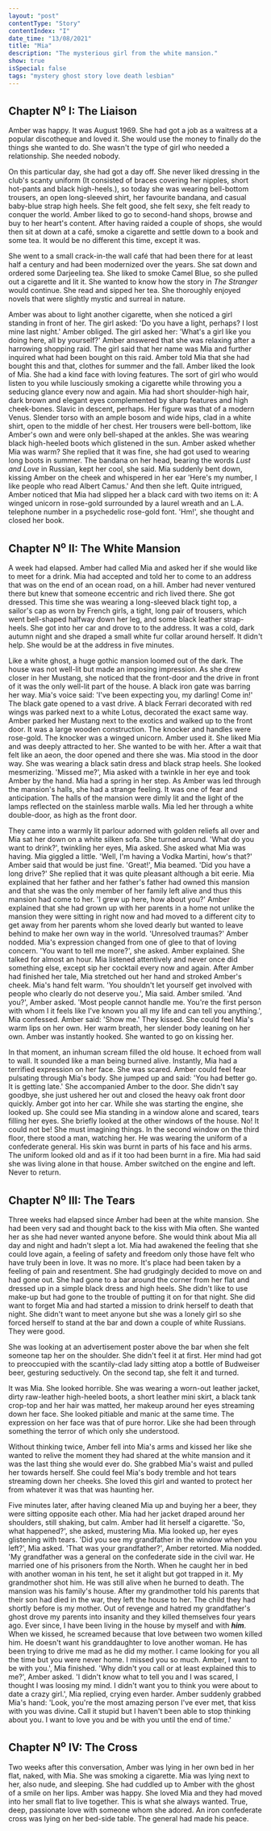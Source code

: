 ```yaml
---
layout: "post"
contentType: "Story"
contentIndex: "I"
date_time: "13/08/2021"
title: "Mia"
description: "The mysterious girl from the white mansion."
show: true
isSpecial: false
tags: "mystery ghost story love death lesbian"
---
```


## Chapter N<sup>o</sup> I: The Liaison

Amber was happy. It was August 1969. She had got a job as a waitress at a popular discotheque and loved it.
She would use the money to finally do the things she wanted to do. She wasn't the type of girl who needed a relationship.
She needed nobody.

On this particular day, she had got a day off.
She never liked dressing in the club's scanty uniform (It consisted of braces covering her nipples, short hot-pants and black high-heels.), so today she was wearing bell-bottom trousers, an open long-sleeved shirt, her favourite bandana, and casual baby-blue strap high heels.
She felt good, she felt sexy, she felt ready to conquer the world. Amber liked to go to second-hand shops, browse and buy to her heart's content. After having raided a couple of shops, she would then sit at down at a café, smoke a cigarette and settle down to a book and some tea. It would be no different this time, except it was.

She went to a small crack-in-the wall café that had been there for at least half a century and had been modernized over the years. She sat down and ordered some Darjeeling tea. She liked to smoke Camel Blue, so she pulled out a cigarette
and lit it.
She wanted to know how the story in *The Stranger* would continue. She read and sipped her tea.
She thoroughly enjoyed novels that were slightly mystic and surreal in nature.

Amber was about to light another cigarette, when she noticed a girl standing in front of her. The girl asked: 'Do you have a light, perhaps? I lost mine last night.'  Amber obliged. The girl asked her: 'What's a girl like you doing here, all by yourself?' Amber answered that she was relaxing after a harrowing shopping raid. The girl said that her name was Mia and further inquired what had been bought on this raid. Amber told Mia that she had bought this and that, clothes for summer and the fall. Amber liked the look of Mia. She had a kind face with loving features. The sort of girl who would listen to you while lusciously smoking a cigarette while throwing you a seducing glance every now and again. Mia had short shoulder-high hair, dark brown and elegant eyes complemented by sharp features and high cheek-bones. Slavic in descent, perhaps. Her figure was that of a modern Venus. Slender torso with an ample bosom and wide hips, clad in a white shirt, open to the middle of her chest. Her trousers were bell-bottom, like Amber's own and were only bell-shaped at the ankles. She was wearing black high-heeled boots which glistened in the sun. Amber asked whether Mia was warm? She replied that it was fine, she had got used to wearing long boots in summer. The bandana on her head, bearing the words *Lust and Love* in Russian, kept her cool, she said. Mia suddenly bent down, kissing Amber on the cheek and whispered in her ear 'Here's my number, I like people who read Albert Camus.' And then she left. Quite intrigued, Amber noticed that Mia had slipped her a black card with two items on it: A winged unicorn in rose-gold surrounded by a laurel wreath and an L.A. telephone number in a psychedelic rose-gold font. 'Hm!', she thought and closed her book.

## Chapter N<sup>o</sup> II: The White Mansion

A week had elapsed. Amber had called Mia and asked her if she would like to meet for a drink. Mia had accepted and told her to come to an address that was on the end of an ocean road, on a hill. Amber had never ventured there but knew that someone eccentric and rich lived there. She got dressed. This time she was wearing a long-sleeved black tight top, a sailor's cap as worn by French girls, a tight, long pair of trousers, which went bell-shaped halfway down her leg, and some black leather strap-heels. She got into her car and drove to to the address. It was a cold, dark autumn night and she draped a small white fur collar around herself. It didn't help. She would be at the address in five minutes.

Like a white ghost, a huge gothic mansion loomed out of the dark. The house was not well-lit but made an imposing impression. As she drew closer in her Mustang, she noticed that the front-door and the drive in front of it was the only well-lit part of the house. A black iron gate was barring her way. Mia's voice said: 'I've been expecting you, my darling! Come in!' The black gate opened to a vast drive. A black Ferrari decorated with red wings was parked next to a white Lotus, decorated the exact same way. Amber parked her Mustang next to the exotics and walked up to the front door. It was a large wooden construction. The knocker and handles were rose-gold. The knocker was a winged unicorn. Amber used it. She liked Mia and was deeply attracted to her. She wanted to be with her. After a wait that felt like an aeon, the door opened and there she was. Mia stood in the door way. She was wearing a black satin dress and black strap heels. She looked mesmerizing. 'Missed me?', Mia asked with a twinkle in her eye and took Amber by the hand. Mia had a spring in her step. As Amber was led through the mansion's halls, she had a strange feeling. It was one of fear and anticipation. The halls of the mansion were dimly lit and the light of the lamps reflected on the stainless marble walls. Mia led her through a white double-door, as high as the front door.

They came into a warmly lit parlour adorned with golden reliefs all over and Mia sat her down on a white silken sofa. She turned around. 'What do you want to drink?', twinkling her eyes, Mia asked. She asked what Mia was having. Mia giggled a little. 'Well, I'm having a Vodka Martini, how's that?' Amber said that would be just fine. 'Great!', Mia beamed. 'Did you have a long drive?' She replied that it was quite pleasant although a bit eerie. Mia explained that her father and her father's father had owned this mansion and that she was the only member of her family left alive and thus this mansion had come to her. 'I grew up here, how about you?' Amber explained that she had grown up with her parents in a home not unlike the mansion they were sitting in right now and had moved to a different city to get away from her parents whom she loved dearly but wanted to leave behind to make her own way in the world. 'Unresolved traumas?' Amber nodded. Mia's expression changed from one of glee to that of loving concern. 'You want to tell me more?', she asked. Amber explained. She talked for almost an hour. Mia listened attentively and never once did something else, except sip her cocktail every now and again. After Amber had finished her tale, Mia stretched out her hand and stroked Amber's cheek. Mia's hand felt warm. 'You shouldn't let yourself get involved with people who clearly do not deserve you.', Mia said. Amber smiled. 'And you?', Amber asked. 'Most people cannot handle me. You're the first person with whom I it feels like I've known you all my life and can tell you anything.', Mia confessed. Amber said: 'Show me.' They kissed. She could feel Mia's warm lips on her own. Her warm breath, her slender body leaning on her own. Amber was instantly hooked. She wanted to go on kissing her.

In that moment, an inhuman scream filled the old house. It echoed from wall to wall. It sounded like a man being burned alive. Instantly, Mia had a terrified expression on her face. She was scared. Amber could feel fear pulsating through Mia's body. She jumped up and said: 'You had better go. It is getting late.' She accompanied Amber to the door. She didn't say goodbye, she just ushered her out and closed the heavy oak front door quickly. Amber got into her car. While she was starting the engine, she looked up. She could see Mia standing in a window alone and scared, tears filling her eyes. She briefly looked at the other windows of the house. No! It could not be! She must imagining things. In the second window on the third floor, there stood a man, watching her. He was wearing the uniform of a confederate general. His skin was burnt in parts of his face and his arms. The uniform looked old and as if it too had been burnt in a fire. Mia had said she was living alone in that house. Amber switched on the engine and left. Never to return.

## Chapter N<sup>o</sup> III: The Tears

Three weeks had elapsed since Amber had been at the white mansion. She had been very sad and thought back to the kiss with Mia often. She wanted her as she had never wanted anyone before. She would think about Mia all day and night and hadn't slept a lot. Mia had awakened the feeling that she could love again, a feeling of safety and freedom only those have felt who have truly been in love. It was no more. It's place had been taken by a feeling of pain and resentment. She had grudgingly decided to move on and had gone out. She had gone to a bar around the corner from her flat and dressed up in a simple black dress and high heels. She didn't like to use make-up but had gone to the trouble of putting it on for that night. She did want to forget Mia and had started a mission to drink herself to death that night. She didn't want to meet anyone but she was a lonely girl so she forced herself to stand at the bar and down a couple of white Russians. They were good.

She was looking at an advertisement poster above the bar when she felt someone tap her on the shoulder. She didn't feel it at first. Her mind had got to preoccupied with the scantily-clad lady sitting atop a bottle of Budweiser beer, gesturing seductively. On the second tap, she felt it and turned.

It was Mia. She looked horrible. She was wearing a worn-out leather jacket, dirty raw-leather high-heeled boots, a short leather mini skirt, a black tank crop-top and her hair was matted, her makeup around her eyes streaming down her face. She looked pitiable and manic at the same time. The expression on her face was that of pure horror. Like she had been through something the terror of which only she understood.

Without thinking twice, Amber fell into Mia's arms and kissed her like she wanted to relive the moment they had shared at the white mansion and it was the last thing she would ever do. She grabbed Mia's waist and pulled her towards herself. She could feel Mia's body tremble and hot tears streaming down her cheeks. She loved this girl and wanted to protect her from whatever it was that was haunting her.

Five minutes later, after having cleaned Mia up and buying her a beer, they were sitting opposite each other. Mia had her jacket draped around her shoulders, still shaking, but calm. Amber had lit herself a cigarette. 'So, what happened?', she asked, mustering Mia. Mia looked up, her eyes glistening with tears. 'Did you see my grandfather in the window when you left?', Mia asked. 'That was your grandfather?', Amber retorted. Mia nodded. 'My grandfather was a general on the confederate side in the civil war. He married one of his prisoners from the North. When he caught her in bed with another woman in his tent, he set it alight but got trapped in it. My grandmother shot him. He was still alive when he burned to death. The mansion was his family's house. After my grandmother told his parents that their son had died in the war, they left the house to her. The child they had shortly before is my mother. Out of revenge and hatred my grandfather's ghost drove my parents into insanity and they killed themselves four years ago. Ever since, I have been living in the house by myself and with ***him***. When we kissed, he screamed because that love between two women killed him. He doesn't want his granddaughter to love another woman. He has been trying to drive me mad as he did my mother. I came looking for you all the time but you were never home. I missed you so much. Amber, I want to be with you.', Mia finished. 'Why didn't you call or at least explained this to me?', Amber asked. 'I didn't know what to tell you and I was scared, I thought I was loosing my mind. I didn't want you to think you were about to date a crazy girl.', Mia replied, crying even harder. Amber suddenly grabbed Mia's hand: 'Look, you're the most amazing person I've ever met, that kiss with you was divine. Call it stupid but I haven't been able to stop thinking about you. I want to love you and be with you until the end of time.'

## Chapter N<sup>o</sup> IV: The Cross

Two weeks after this conversation, Amber was lying in her own bed in her flat, naked, with Mia. She was smoking a cigarette. Mia was lying next to her, also nude, and sleeping. She had cuddled up to Amber with the ghost of a smile on her lips. Amber was happy. She loved Mia and they had moved into her small flat to live together. This is what she always wanted. True, deep, passionate love with someone whom she adored. An iron confederate cross was lying on her bed-side table. The general had made his peace.
